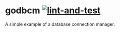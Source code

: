 # godbcm [![lint-and-test](https://github.com/cliffom/godbcm/actions/workflows/lint-and-test.yml/badge.svg)](https://github.com/cliffom/godbcm/actions/workflows/lint-and-test.yml)

A simple example of a database connection manager.
